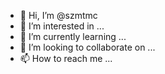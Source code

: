 - 👋 Hi, I’m @szmtmc
- 👀 I’m interested in ...
- 🌱 I’m currently learning ...
- 💞️ I’m looking to collaborate on ...
- 📫 How to reach me ...

<!---
szmtmc/szmtmc is a ✨ special ✨ repository because its `README.md` (this file) appears on your GitHub profile.
You can click the Preview link to take a look at your changes.
--->
